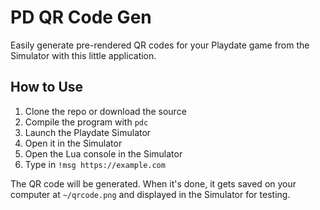 # PD QR Code Gen

Easily generate pre-rendered QR codes for your Playdate game from the Simulator
with this little application.

## How to Use

1. Clone the repo or download the source
2. Compile the program with `pdc`
3. Launch the Playdate Simulator
4. Open it in the Simulator
5. Open the Lua console in the Simulator
6. Type in `!msg https://example.com`

The QR code will be generated. When it's done, it gets saved on your computer
at `~/qrcode.png` and displayed in the Simulator for testing.
